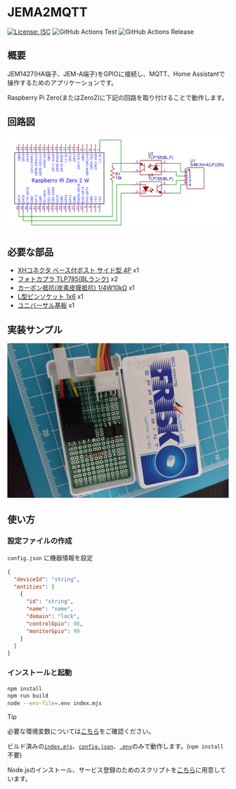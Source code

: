 # JEMA2MQTT

[![License: ISC](https://img.shields.io/github/license/nana4rider/jema2mqtt)](LICENSE)
![GitHub Actions Test](https://github.com/nana4rider/jema2mqtt/actions/workflows/test.yml/badge.svg)
![GitHub Actions Release](https://github.com/nana4rider/jema2mqtt/actions/workflows/release.yml/badge.svg)

## 概要

JEM1427(HA端子、JEM-A端子)をGPIOに接続し、MQTT、Home Assistantで操作するためのアプリケーションです。

Raspberry Pi Zero(またはZero2)に下記の回路を取り付けることで動作します。

## 回路図

!["Circuit Diagram"](images/circuit-diagram.png)

## 必要な部品

- [XHコネクタ ベース付ポスト サイド型 4P](https://akizukidenshi.com/catalog/g/g112842/) x1
- [フォトカプラ TLP785(BLランク)](https://akizukidenshi.com/catalog/g/g109846/) x2
- [カーボン抵抗(炭素皮膜抵抗) 1/4W10kΩ](https://akizukidenshi.com/catalog/g/g125103/) x1
- [L型ピンソケット 1x6](https://akizukidenshi.com/catalog/g/g109862/) x1
- [ユニバーサル基板](https://akizukidenshi.com/catalog/g/g112188/) x1

## 実装サンプル

!["Frisk"](images/frisk.jpg)

## 使い方

### 設定ファイルの作成

`config.json` に機器情報を設定

```json
{
  "deviceId": "string",
  "entities": [
    {
      "id": "string",
      "name": "name",
      "domain": "lock",
      "controlGpio": 98,
      "monitorGpio": 99
    }
  ]
}
```

### インストールと起動

```sh
npm install
npm run build
node --env-file=.env index.mjs
```

> [!TIP]  
> 必要な環境変数については[こちら](src/env.ts)をご確認ください。
>
> ビルド済みの[`index.mjs`](https://github.com/nana4rider/jema2mqtt/releases/)、[`config.json`](./config.json.example)、[`.env`](./.env.example)のみで動作します。(`npm install`不要)
>
> Node.jsのインストール、サービス登録のためのスクリプトを[こちら](./installer)に用意しています。
